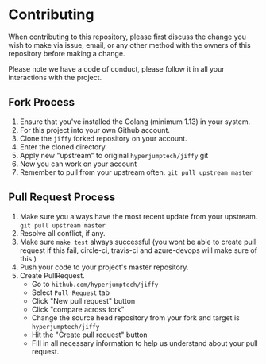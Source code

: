 # Contributing

When contributing to this repository, please first discuss the change you wish to make via issue,
email, or any other method with the owners of this repository before making a change. 

Please note we have a code of conduct, please follow it in all your interactions with the project.

## Fork Process

1. Ensure that you've installed the Golang (minimum 1.13) in your system.
2. For this project into your own Github account.
3. Clone the `jiffy` forked repository on your account.
4. Enter the cloned directory.
5. Apply new "upstream" to original `hyperjumptech/jiffy` git 
4. Now you can work on your account
5. Remember to pull from your upstream often. `git pull upstream master`

## Pull Request Process

1. Make sure you always have the most recent update from your upstream. `git pull upstream master`
2. Resolve all conflict, if any.
3. Make sure `make test` always successful (you wont be able to create pull request if this fail, circle-ci, travis-ci and azure-devops will make sure of this.)
4. Push your code to your project's master repository.
5. Create PullRequest. 
    * Go to `hithub.com/hyperjumptech/jiffy`
    * Select `Pull Request` tab
    * Click "New pull request" button
    * Click "compare across fork"
    * Change the source head repository from your fork and target is `hyperjumptech/jiffy`
    * Hit the "Create pull request" button
    * Fill in all necessary information to help us understand about your pull request.  

